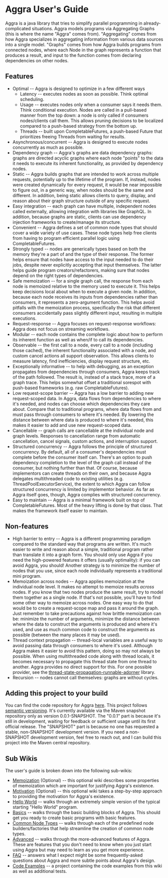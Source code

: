 # Aggra User's Guide

Aggra is a java library that tries to simplify parallel programming in already-complicated situations. Aggra models programs via Aggregating Graphs (this is where the name "Aggra" comes from). "Aggregating" comes from how Aggra specializes in aggregating information from various data sources into a single model. "Graphs" comes from how Aggra builds programs from connected nodes, where each Node in the graph represents a function that produces a result, and input to the function comes from declaring dependencies on other nodes.

## Features

* Optimal -- Aggra is designed to optimize in a few different ways
    * Latency -- executes nodes as soon as possible. Think optimal scheduling.
    * Usage -- executes nodes only when a consumer says it needs them. Think conditional execution. Nodes are called in a pull-based manner from the top down: a node is only called if consumers nodes/clients call them. This allows pruning decisions to be localized compared to a push-based strategy from the bottom up.
    * Threads -- built upon CompletableFutures, a push-based Future that prioritizes freeing Threads from waiting for results.
* Asynchronous/concurrent -- Aggra is designed to execute nodes concurrently as much as possible.
* Dependency graph -- Aggra's graphs are data dependency graphs: graphs are directed acyclic graphs where each node "points" to the data it needs to execute its inherent functionality, as provided by dependency nodes.
* Static -- Aggra builds graphs that are intended to work across multiple requests, potentially up to the lifetime of the program. If, instead, nodes were created dynamically for every request, it would be near impossible to figure out, in a generic way, when nodes should be the same and different. In addition, being static allows clients to query, display, and reason about their graph structure outside of any specific request.
* Easy integration -- each graph can have multiple, independent nodes called externally, allowing integration with libraries like GraphQL. In addition, because graphs are static, clients can use dependency injection frameworks to create/manage its structure.
* Convenient -- Aggra defines a set of common node types that should cover a wide variety of use cases. These node types help free clients from having to program efficient parallel logic using CompletableFutures.
* Strongly typed -- nodes are generically types based on both the memory they're a part of and the type of their response. The former helps ensure that nodes have access to the input needed to do their jobs, despite never explicitly accepting that input themselves. The latter helps guide program creators/refactorers, making sure that nodes depend on the right types of dependencies.
* Safe memoization -- for a single graph call, the response from each node is memoized relative to the memory used to execute it. This helps keep decisions local about when to execute a given node. In addition, because each node receives its inputs from dependencies rather than consumers, it represents a zero-argument function. This helps avoid pitfalls with the memoization process, specifically the risk that different consumers accidentally pass slightly different input, resulting in multiple executions.
* Request-response -- Aggra focuses on request-response workflows: Aggra does not focus on streaming workflows.
* Modular -- each node contains the complete logic about how to perform its inherent function as well as when/if to call its dependencies.
* Observable -- the first call to a node, every call to a node (including those cached), the inherent functionality associated with a node, and custom cancel actions all support observation. This allows clients to measure latency, find inefficiencies, display request structure, etc.
* Exceptionally informative -- to help with debugging, as an exception propagates from dependencies through consumers, Aggra keeps track of the path followed. The result is, instead of a stack trace, more of a graph trace. This helps somewhat offset a traditional sorespot with push-based frameworks (e.g. raw CompletableFutures).
* Low request-scope barrier -- Aggra has a low barrier to adding new request-scoped data. In Aggra, data flows from dependencies to where it's needed, and nodes can choose which dependencies they care about. Compare that to traditional programs, where data flows from and must pass through consumers to where it's needed. By lowering the distance between where data is produced to where it's needed, this makes it easier to add and use new request-scoped data. 
* Cancellable -- graph calls are cancellable at the individual node and graph levels. Responses to cancellation range from automatic cancellation, cancel signals, custom actions, and interruption support.
* Structured concurrency -- Aggra follows the principle of structured concurrency. By default, all of a consumer's dependencies must complete before the consumer itself can. There's an option to push dependency completion to the level of the graph call instead of the consumer, but nothing further than that. Of course, because implementors can create threads on their own, and because Aggra delegates multithreaded code to existing utilities (e.g. ThreadPoolExecutorService), the extent to which Aggra can follow structured concurrency is limited by implementor behavior. As far as Aggra itself goes, though, Aggra complies with structured concurrency.
* Easy to maintain -- Aggra is a minimal framework built on top of CompletableFutures. Most of the heavy lifting is done by that class. That makes the framework itself easier to maintain.

## Non-features

* High barrier to entry -- Aggra is a different programming paradigm compared to the standard way that programs are written. It's much easier to write and reason about a simple, traditional program rather than translate it into a graph form. You should only use Aggra if you need the high-powered features it offers (usually optimality): if you can avoid Aggra, you should! Another strategy is to minimize the number of nodes that you use, since each node individually represents a traditional mini program.
* Memoization across nodes -- Aggra applies memoization at the individual node level. It makes no attempt to memoize results *across* nodes. If you know that two nodes produce the same result, try to model them together as a single node. If that's not possible, you'll have to find some other way to memoize across nodes. One easy way to do that would be to create a request-scope map and pass it around the graph. Just remember to take precautions against how brittle memoization can be: minimize the number of arguments, minimize the distance between where the data to construct the arguments is produced and where it's used, and use as much common code to construct the arguments as possible (between the many places it may be used).
* Thread context propagation -- thread-local variables are a useful way to avoid passing data through consumers to where it's used. Although Aggra makes it easier to avoid this pattern, doing so may not always be possible. When using multithreaded code along with thread locals, it becomes necessary to propagate this thread state from one thread to another. Aggra provides no direct support for this. For one possible provider, see the [thread-state-propagation-runnable-adorner](https://github.com/graydavid/thread-state-propagation-runnable-adorner) library.
* Recursion -- nodes cannot call themselves: graphs are without cycles.

## Adding this project to your build

You can find the code repository for Aggra [here](https://github.com/graydavid/aggra). This project follows [semantic versioning](https://semver.org/). It's currently available via the Maven snapshot repository only as version 0.0.1-SNAPSHOT. The "0.0.1" part is because it's still in development, waiting for feedback or sufficient usage until its first official release. The "SNAPSHOT" part is because no one has requested a stable, non-SNAPSHOT development version. If you need a non-SNAPSHOT development version, feel free to reach out, and I can build this project into the Maven central repository.

## Sub Wikis

The user's guide is broken down into the following sub-wikis:

* [Memoization](https://graydavid.github.io/aggra-guide/memoization/memoization.html) (Optional) -- this optional wiki describes some properties of memoization which are important for justifying Aggra's existence.
* [Motivation](https://graydavid.github.io/aggra-guide/motivation/motivation.html) (Optional) -- this optional wiki takes a step-by-step approach to providing the motivation for Aggra's existence.
* [Hello World](https://graydavid.github.io/aggra-guide/hello-world/hello-world.html) -- walks through an extremely simple version of the typical starting "Hello World" program.
* [Basics](https://graydavid.github.io/aggra-guide/basics/basics.html) -- walks through the basic building blocks of Aggra. This should get you ready to create basic programs with basic features.
* [Common Node Types](https://graydavid.github.io/aggra-guide/common/common.html) -- walks through each of the predefined node builders/factories that help streamline the creation of common node types.
* [Advanced](https://graydavid.github.io/aggra-guide/advanced/advanced.html) -- walks through the more-advanced features of Aggra. These are features that you don't need to know when you just start using Aggra but may need to learn as you get more experience.
* [FAQ](https://graydavid.github.io/aggra-guide/faq/faq.html) -- answers what I expect might be some frequently-asked questions about Aggra and more subtle points about Aggra's design.
* [Code Examples](https://github.com/graydavid/aggra-examples) -- a project containing the code examples from this wiki as well as additional tests.